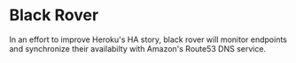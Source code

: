 # Black Rover

In an effort to improve Heroku's HA story, black rover will monitor
endpoints and synchronize their availabilty with Amazon's Route53 DNS service.
